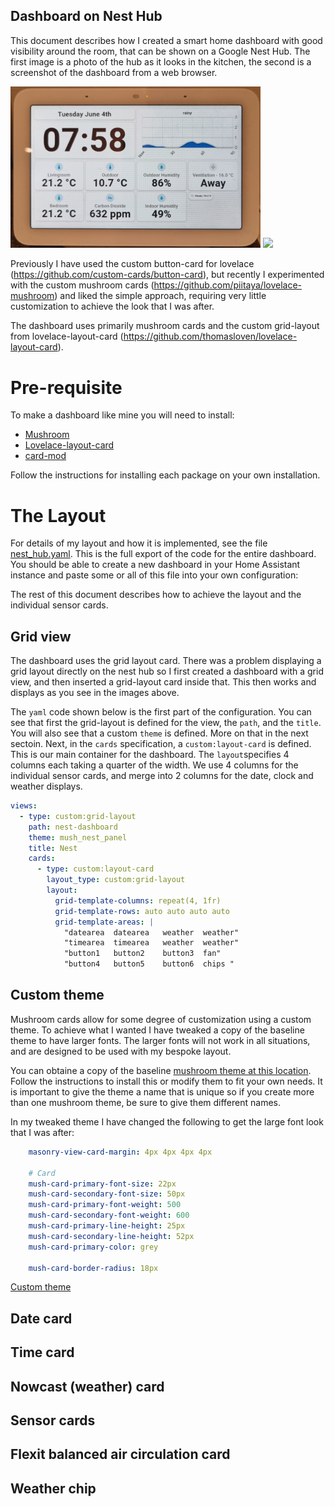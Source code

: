 ## Dashboard on Nest Hub

This document describes how I created a smart home dashboard with good visibility around the room, that can be shown on a Google Nest Hub.
The first image is a photo of the hub as it looks in the kitchen, the second is a screenshot of the dashboard from a web browser.


<img src="20240604_075825-1717483432984.jpg" width="400">
<img src="https://github.com/jm-cook/my-smart-home/assets/8317651/d1f6d6e3-eaf4-44e8-84b4-15017d3378d2" width="400">

Previously I have used the custom button-card for lovelace (https://github.com/custom-cards/button-card), but recently I experimented with the custom mushroom cards (https://github.com/piitaya/lovelace-mushroom) and liked the simple approach, requiring very little customization to achieve the look that I was after.

The dashboard uses primarily mushroom cards and the custom grid-layout from lovelace-layout-card (https://github.com/thomasloven/lovelace-layout-card).

# Pre-requisite

To make a dashboard like mine you will need to install:

 - [Mushroom](https://github.com/piitaya/lovelace-mushroom)
 - [Lovelace-layout-card](https://github.com/thomasloven/lovelace-layout-card)
 - [card-mod](https://github.com/thomasloven/lovelace-card-mod)

Follow the instructions for installing each package on your own installation.

# The Layout

For details of my layout and how it is implemented, see the file [nest_hub.yaml](nest_hub.yaml). This is the full export of the code for the entire dashboard. 
You should be able to create a new dashboard in 
your Home Assistant instance and paste some or all of this file into your own configuration:

The rest of this document describes how to achieve the layout and the individual sensor cards.

## Grid view
The dashboard uses the grid layout card. There was a problem displaying a grid layout directly on the nest hub so I first created a dashboard with a grid view, and then inserted a grid-layout card inside that. This then works and displays as you see in the images above.

The ```yaml``` code shown below is the first part of the configuration. You can see that first the grid-layout is defined for the view, the ```path```, and the ```title```. You will also see that a custom ```theme``` is defined. More on that in the next sectoin. Next, in the ```cards``` specification, a ```custom:layout-card``` is defined. This is our main container for the dashboard.
The ```layout```specifies 4 columns each taking a quarter of the width. We use 4 columns for the individual sensor cards, and merge into 2 columns for the date, clock and weather displays.

```yaml
views:
  - type: custom:grid-layout
    path: nest-dashboard
    theme: mush_nest_panel
    title: Nest
    cards:
      - type: custom:layout-card
        layout_type: custom:grid-layout
        layout:
          grid-template-columns: repeat(4, 1fr)
          grid-template-rows: auto auto auto auto
          grid-template-areas: |
            "datearea  datearea   weather  weather" 
            "timearea  timearea   weather  weather"  
            "button1   button2    button3  fan" 
            "button4   button5    button6  chips "
```

## Custom theme

Mushroom cards allow for some degree of customization using a custom theme. To achieve what I wanted I have tweaked a copy of the baseline theme to 
have larger fonts. The larger fonts will not work in all situations, and are designed to be used with my bespoke layout.

You can obtaine a copy of the baseline [mushroom theme at this location](https://github.com/piitaya/lovelace-mushroom-themes). Follow the instructions 
to install this or modify them to fit your own needs. It is important to give the theme a name that is unique so if you create more than one mushroom 
theme, be sure to give them different names.

In my tweaked theme I have changed the following to get the large font look that I was after:

```yaml
    masonry-view-card-margin: 4px 4px 4px 4px

    # Card
    mush-card-primary-font-size: 22px
    mush-card-secondary-font-size: 50px
    mush-card-primary-font-weight: 500
    mush-card-secondary-font-weight: 600
    mush-card-primary-line-height: 25px
    mush-card-secondary-line-height: 52px
    mush-card-primary-color: grey

    mush-card-border-radius: 18px

```

[Custom theme](https://github.com/jm-cook/my-smart-home/blob/main/nest-hub-dashboard/mush_nest_panel_theme.yaml)


## Date card

## Time card

## Nowcast (weather) card

## Sensor cards

## Flexit balanced air circulation card

## Weather chip
